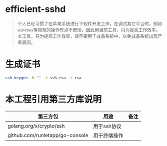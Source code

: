 # efficient-sshd



> 个人已经习惯了在苹果系统进行下软件开发工作，在调试其它平台时，例如`windows`等常规的操作有点不繁琐，因此用当前工具，只为提高工作效率。本工具，只为提高工作效率，请不要用于成品系统中，以免成品系统出现严重漏洞。



# 生成证书

```bash
ssh-keygen -N "" -f ssh.rsa -t rsa
```





# 本工程引用第三方库说明

| 第三方包                        | 用途         | 备注 |
| ------------------------------- | ------------ | ---- |
| golang.org/x/crypto/ssh         | 用于ssh协议  |      |
| github.com/runletapp/go-console | 用于终端操作 |      |

